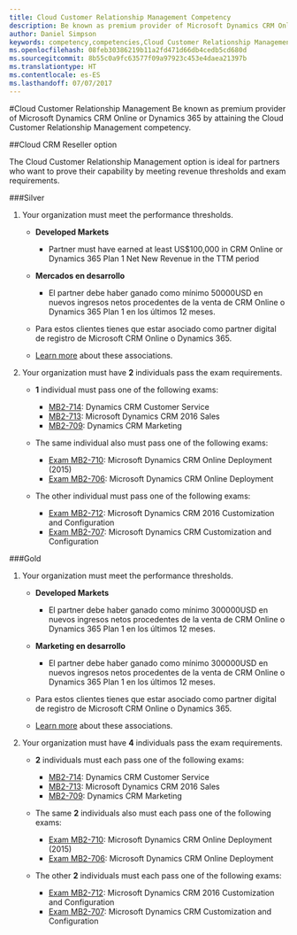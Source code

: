 ```yaml
---
title: Cloud Customer Relationship Management Competency
description: Be known as premium provider of Microsoft Dynamics CRM Online or Dynamics 365 by attaining the Cloud Customer Relationship Management competency.
author: Daniel Simpson
keywords: competency,competencies,Cloud Customer Relationship Management
ms.openlocfilehash: 08feb30386219b11a2fd471d66db4cedb5cd680d
ms.sourcegitcommit: 8b55c0a9fc63577f09a97923c453e4daea21397b
ms.translationtype: HT
ms.contentlocale: es-ES
ms.lasthandoff: 07/07/2017
---
```

#<a name="cloud-customer-relationship-management"></a>Cloud Customer Relationship Management
Be known as premium provider of Microsoft Dynamics CRM Online or Dynamics 365 by attaining the Cloud Customer Relationship Management competency.

##<a name="cloud-crm-reseller-option"></a>Cloud CRM Reseller option

The Cloud Customer Relationship Management option is ideal for partners who want to prove their capability by meeting revenue thresholds and exam requirements. 

###<a name="silver"></a>Silver

1. Your organization must meet the performance thresholds.

    - **Developed Markets**
        - Partner must have earned at least US$100,000 in CRM Online or Dynamics 365 Plan 1 Net New Revenue in the TTM period

    - **Mercados en desarrollo**
        - El partner debe haber ganado como mínimo 50000USD en nuevos ingresos netos procedentes de la venta de CRM Online o Dynamics 365 Plan 1 en los últimos 12 meses.

    - Para estos clientes tienes que estar asociado como partner digital de registro de Microsoft CRM Online o Dynamics 365.
    - [Learn more](https://partner.microsoft.com/en-us/membership/digital-partner-of-record) about these associations.  
  
2. Your organization must have **2** individuals pass the exam requirements.

    - **1** individual must pass one of the following exams:
        - [MB2-714](https://www.microsoft.com/en-us/learning/exam-mb2-714.aspx): Dynamics CRM Customer Service
        - [MB2-713](https://www.microsoft.com/en-us/learning/exam-mb2-713.aspx): Microsoft Dynamics CRM 2016 Sales
        - [MB2-709](https://www.microsoft.com/en-us/learning/exam-mb2-709.aspx): Dynamics CRM Marketing 

    - The same individual also must pass one of the following exams:
        - [Exam MB2-710](https://www.microsoft.com/en-us/learning/exam-mb2-710.aspx): Microsoft Dynamics CRM Online Deployment (2015)
        - [Exam MB2-706](https://www.microsoft.com/en-us/learning/exam-mb2-706.aspx): Microsoft Dynamics CRM Online Deployment
        
    - The other individual must pass one of the following exams:
        - [Exam MB2-712](https://www.microsoft.com/en-us/learning/exam-mb2-712.aspx): Microsoft Dynamics CRM 2016 Customization and Configuration
        - [Exam MB2-707](https://www.microsoft.com/en-us/learning/exam-mb2-707.aspx): Microsoft Dynamics CRM Customization and Configuration


###<a name="gold"></a>Gold

1. Your organization must meet the performance thresholds.

    - **Developed Markets**
    
        - El partner debe haber ganado como mínimo 300000USD en nuevos ingresos netos procedentes de la venta de CRM Online o Dynamics 365 Plan 1 en los últimos 12 meses.
     
    - **Marketing en desarrollo**

        - El partner debe haber ganado como mínimo 300000USD en nuevos ingresos netos procedentes de la venta de CRM Online o Dynamics 365 Plan 1 en los últimos 12 meses.

    - Para estos clientes tienes que estar asociado como partner digital de registro de Microsoft CRM Online o Dynamics 365.
    - [Learn more](https://partner.microsoft.com/en-us/membership/digital-partner-of-record) about these associations.  


2. Your organization must have **4** individuals pass the exam requirements.

    - **2** individuals must each pass one of the following exams:
        - [MB2-714](https://www.microsoft.com/en-us/learning/exam-mb2-714.aspx): Dynamics CRM Customer Service
        - [MB2-713](https://www.microsoft.com/en-us/learning/exam-mb2-713.aspx): Microsoft Dynamics CRM 2016 Sales
        - [MB2-709](https://www.microsoft.com/en-us/learning/exam-mb2-709.aspx): Dynamics CRM Marketing 

    - The same **2** individuals also must each pass one of the following exams:
        - [Exam MB2-710](https://www.microsoft.com/en-us/learning/exam-mb2-710.aspx): Microsoft Dynamics CRM Online Deployment (2015)
        - [Exam MB2-706](https://www.microsoft.com/en-us/learning/exam-mb2-706.aspx): Microsoft Dynamics CRM Online Deployment

    - The other **2** individuals must each pass one of the following exams:
        - [Exam MB2-712](https://www.microsoft.com/en-us/learning/exam-mb2-712.aspx): Microsoft Dynamics CRM 2016 Customization and Configuration
        - [Exam MB2-707](https://www.microsoft.com/en-us/learning/exam-mb2-707.aspx): Microsoft Dynamics CRM Customization and Configuration
